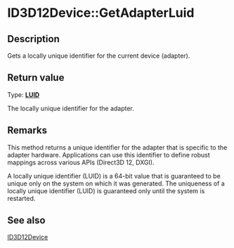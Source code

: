 # ID3D12Device::GetAdapterLuid

## Description

Gets a locally unique identifier for the current device (adapter).

## Return value

Type: **[LUID](https://learn.microsoft.com/windows/desktop/api/ntdef/ns-ntdef-luid)**

The locally unique identifier for the adapter.

## Remarks

This method returns a unique identifier for the adapter that is specific to the adapter hardware.
Applications can use this identifier to define robust mappings across various APIs (Direct3D 12, DXGI).

A locally unique identifier (LUID) is a 64-bit value that is guaranteed to be unique only on the system on which it was generated.
The uniqueness of a locally unique identifier (LUID) is guaranteed only until the system is restarted.

## See also

[ID3D12Device](https://learn.microsoft.com/windows/desktop/api/d3d12/nn-d3d12-id3d12device)